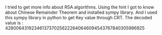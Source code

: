 I tried to get more info about RSA algorithms. Using the hint I got to know about Chinese Remainder Theorem and installed sympy library. And I used this sympy library in python to get Key value through CRT. 
The decoded value is : 42800643192346137370256222640646094543767840305996925